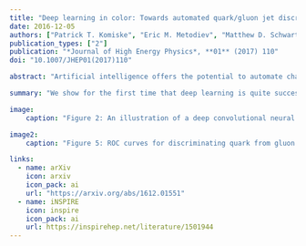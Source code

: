 ```yaml
---
title: "Deep learning in color: Towards automated quark/gluon jet discrimination"
date: 2016-12-05
authors: ["Patrick T. Komiske", "Eric M. Metodiev", "Matthew D. Schwartz"]
publication_types: ["2"]
publication: "*Journal of High Energy Physics*, **01** (2017) 110"
doi: "10.1007/JHEP01(2017)110"

abstract: "Artificial intelligence offers the potential to automate challenging data-processing tasks in collider physics. To establish its prospects, we explore to what extent deep learning with convolutional neural networks can discriminate quark and gluon jets better than observables designed by physicists. Our approach builds upon the paradigm that a jet can be treated as an image, with intensity given by the local calorimeter deposits. We supplement this construction by adding color to the images, with red, green and blue intensities given by the transverse momentum in charged particles, transverse momentum in neutral particles, and pixel-level charged particle counts. Overall, the deep networks match or outperform traditional jet variables. We also find that, while various simulations produce different quark and gluon jets, the neural networks are surprisingly insensitive to these differences, similar to traditional observables. This suggests that the networks can extract robust physical information from imperfect simulations."

summary: "We show for the first time that deep learning is quite successful at discriminating between quark and gluon jets. We use a convolutional neural network trained on jet images and observable large improvements in classification efficiency, as well as rough insensitivity to the mismodeling of quark and gluon jets by Monte Carlo simulations."

image:
    caption: "Figure 2: An illustration of a deep convolutional neural network architecture applied to multi-channel (RGB) jet images in order to discriminate quark from gluon jets."

image2:
    caption: "Figure 5: ROC curves for discriminating quark from gluon jets using a variety of methods. In the top plot, the curve being further to the top right is better and for the lower plot, known as a significance improvement curve, higher is better. The deep CNN is seen to signficantly improve on individual observables, a multivariate combination of five observables (BDT), and Fisher's linear discriminant operating on the image as a vector of features. Color, the use of multiple channels of information, is seen to signficantly improve the classification power over a \"grayscale\" CNN that uses only the energy flow information."

links:
  - name: arXiv
    icon: arxiv
    icon_pack: ai
    url: "https://arxiv.org/abs/1612.01551"
  - name: iNSPIRE
    icon: inspire
    icon_pack: ai
    url: https://inspirehep.net/literature/1501944
---
```


